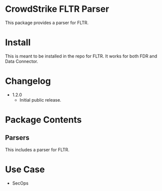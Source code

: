 # CrowdStrike FLTR Parser

This package provides a parser for FLTR.

# Install

This is meant to be installed in the repo for FLTR. It works for both FDR and Data Connector. 

# Changelog

- 1.2.0 
  - Initial public release. 

# Package Contents

## Parsers

This includes a parser for FLTR.

# Use Case

- SecOps
